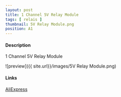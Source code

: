 ```yaml
---
layout: post
title: 1 Channel 5V Relay Module
tags: [ relais ]
thumbnail: 5V Relay Module.png
position: A1
---
```

#### Description
1 Channel 5V Relay Module

![preview]({{ site.url}}/images/5V Relay Module.png)

#### Links
[AliExpress](http://www.aliexpress.com/item/1PCS-1-Channel-5V-Relay-Module-Low-level-for-SCM-Household-Appliance-Control-FREE-SHIPPING-For/32274248867.html)

